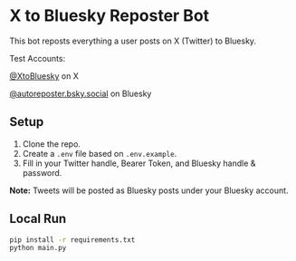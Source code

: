 # X to Bluesky Reposter Bot

This bot reposts everything a user posts on X (Twitter) to Bluesky.

Test Accounts:

[@XtoBluesky](https://x.com/XtoBluesky) on X

[@autoreposter.bsky.social](https://bsky.app/profile/autoreposter.bsky.social) on Bluesky

## Setup
1. Clone the repo.
2. Create a `.env` file based on `.env.example`.
3. Fill in your Twitter handle, Bearer Token, and Bluesky handle & password.

**Note:** Tweets will be posted as Bluesky posts under your Bluesky account.

## Local Run
```bash
pip install -r requirements.txt
python main.py
